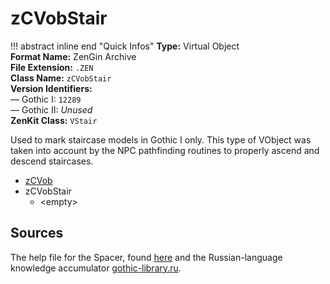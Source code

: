 # zCVobStair

!!! abstract inline end "Quick Infos"
    **Type:** Virtual Object<br/>
    **Format Name:** ZenGin Archive<br/>
    **File Extension:** `.ZEN`<br/>
    **Class Name:** `zCVobStair`<br/>
    **Version Identifiers:**<br />
    — Gothic I: `12289`<br/>
    — Gothic II: *Unused*<br/>
    **ZenKit Class:** `VStair`

Used to mark staircase models in Gothic I only. This type of VObject was taken into account by the NPC pathfinding
routines to properly ascend and descend staircases.

<ul class="sp-list">
    <li class="sp-type"><a href="../zCVob/">zCVob</a></li>
    <li class="sp-type">
        <span>zCVobStair</span>
        <ul class="sp-list">
            <li class="sp-none">&lt;empty&gt;</li>
        </ul>
    </li>
</ul>

## Sources

The help file for the Spacer, found [here](https://wiki.worldofgothic.de/doku.php?id=spacer:hilfedatei) and the
Russian-language knowledge accumulator [gothic-library.ru](http://www.gothic-library.ru/publ/class_zcvobstair/1-1-0-499).

